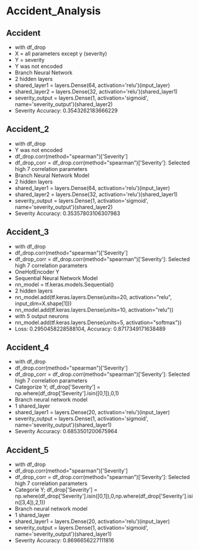 # Accident_Analysis

## Accident
* with df_drop 
* X = all parameters except y (severity)
* Y = severity
* Y was not encoded
* Branch Neural Network
* 2 hidden layers
* shared_layer1 = layers.Dense(64, activation='relu')(input_layer)
* shared_layer2 = layers.Dense(32, activation='relu')(shared_layer1)
* severity_output = layers.Dense(1, activation='sigmoid', name='severity_output')(shared_layer2)
* Severity Accuracy: 0.3543262183666229

## Accident_2

* with df_drop
* Y was not encoded
* df_drop.corr(method="spearman")['Severity']
* df_drop_corr = df_drop.corr(method="spearman")['Severity']: Selected high 7 correlation parameters
* Branch Neural Network Model
* 2 hidden layers
* shared_layer1 = layers.Dense(64, activation='relu')(input_layer)
* shared_layer2 = layers.Dense(32, activation='relu')(shared_layer1)
* severity_output = layers.Dense(1, activation='sigmoid', name='severity_output')(shared_layer2)
* Severity Accuracy: 0.35357803106307983

## Accident_3

* with df_drop
* df_drop.corr(method="spearman")['Severity']
* df_drop_corr = df_drop.corr(method="spearman")['Severity']: Selected high 7 correlation parameters
* OneHotEncoder Y
* Sequential Neural Network Model
* nn_model = tf.keras.models.Sequential()
* 2 hidden layers
* nn_model.add(tf.keras.layers.Dense(units=20, activation="relu", input_dim=X.shape[1]))
* nn_model.add(tf.keras.layers.Dense(units=10, activation="relu"))
*  with 5 output neurons
* nn_model.add(tf.keras.layers.Dense(units=5, activation="softmax"))
* Loss: 0.2950458228588104, Accuracy: 0.8717349171638489

## Accident_4

* with df_drop
* df_drop.corr(method="spearman")['Severity']
* df_drop_corr = df_drop.corr(method="spearman")['Severity']: Selected high 7 correlation parameters
* Categorize Y; df_drop['Severity'] = np.where(df_drop['Severity'].isin([0,1]),0,1)
* Branch neural network model
* 1 shared_layer
* shared_layer1 = layers.Dense(20, activation='relu')(input_layer)
* severity_output = layers.Dense(1, activation='sigmoid', name='severity_output')(shared_layer1)
* Severity Accuracy: 0.6853501200675964

## Accident_5

* with df_drop
* df_drop.corr(method="spearman")['Severity']
* df_drop_corr = df_drop.corr(method="spearman")['Severity']: Selected high 7 correlation parameters
* Categorie Y; df_drop['Severity'] = np.where(df_drop['Severity'].isin([0,1]),0,np.where(df_drop['Severity'].isin([3,4]),2,1))
* Branch neural network model
* 1 shared_layer
* shared_layer1 = layers.Dense(20, activation='relu')(input_layer)
* severity_output = layers.Dense(1, activation='sigmoid', name='severity_output')(shared_layer1)
* Severity Accuracy: 0.8696656227111816
